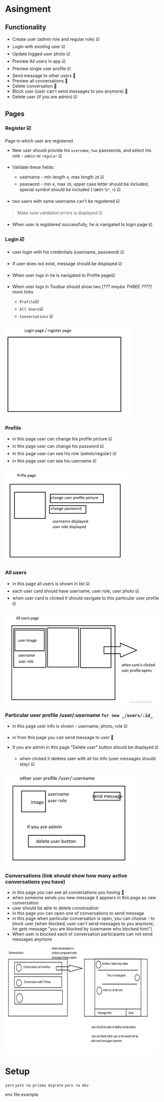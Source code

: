 
# Asingment

## Functionality

- Create user (admin role and regular role) ☑️
- Login with existing user ☑️
- Update logged user photo ☑️
- Preview All users in app ☑️
- Preview single user profile ☑️
- Send message to other users 🧰
- Preview all conversations 🧰
- Delete conversation 🧰
- Block user (user can't send messages to you anymore) 🧰
- Delete user (if you are admin) ☑️

## Pages

### Register ☑️

Page in which user are registered.
- New user should provide his `username`, `two` passwords, and select his role - `admin` or `regular` ☑️

- Validate these fields:
  - username - min length `4`, max length `20` ☑️
  - password - min `4`, max `20`, upper case letter should be included, special symbol should be included (`!@#$%^&*_+`) ☑️

- two users with same username can't be registered ☑️

> Make sure validation errors is displayed ☑️

 - When user is registered successfully, he is navigated to login page ☑️

### Login ☑️

 - user login with his credentials (username, password) ☑️
 - If user does not exist, message should be displayed ☑️

 - When user logs in he is navigated to Profile page☑️

 - When user logs in Toolbar should show two [_??? maybe THREE ????]_ more links
    - `Profile`☑️
    - `All Users`☑️
    - `Conversations` ☑️

<img src="./documentation/login.png" alt="login" style="height:300px;"/>

### Profile

- in this page user can change his profile picture ☑️
- in this page user can change his password ☑️
- In this page user can see his role (admin/regular) ☑️
- in this page user can see his username ☑️

<img src="./documentation/user_profile.png" alt="profile" style="height:300px;"/>


### All users

- in this page all users is shown in list ☑️
- each user card should have username, user role, user photo ☑️
- when user card is clicked it should navigate to this particular user profile ☑️

<img src="./documentation/all_users.png" alt="all_users" style="height:300px;"/>


### Particular user profile /user/:username  `for now _/users/:id_`

- in this page user info is shown - username, photo, role ☑️
- in from this page you can send message to user 🧰

- if you are admin in this page "Delete user" button should be displayed ☑️
  - when clicked it deletes user with all his info (user messages should stay) ☑️

<img src="./documentation/other_user_profile.png" alt="other_user_profile" style="height:300px;"/>


### Conversations (link should show how many active conversations you have)

- in this page you can see all conversations you having 🧰
- when someone sends you new message it appears in this page as new conversation
- user should be able to delete conversation
- in this page you can open one of conversations to send message
- in this page when particular conversation is open, you can choose - to block user (when blocked, user can't send messages to you anymore, he gets message "you are blocked by (username who blocked him)")
- When user is blocked each of conversation participants can not send messages anymore

<img src="./documentation/conversations.png" alt="conversations" style="height:350px;"/>

# Setup

`yarn`
`yarn rw prisma migrate`
`yarn rw dev`

env file example
